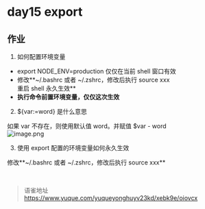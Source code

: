 # day15 export
## 作业

1. 如何配置环境变量

- export NODE_ENV=production 仅仅在当前 shell 窗口有效
- 修改**~/.bashrc 或者 ~/.zshrc，修改后执行 source xxx  
  重启 shell 永久生效**
- **执行命令前置环境变量，仅仅这次生效**

2. ${var:=word} 是什么意思

如果 var 不存在，则使用默认值 word。并赋值 $var - word  
![image.png](https://cdn.nlark.com/yuque/0/2022/png/1572912/1658632855688-c21a912f-9336-4958-b30b-ceef518f34fe.png#clientId=ufc95c67c-0423-4&from=paste&height=34&id=u8e90ab17&name=image.png&originHeight=67&originWidth=302&originalType=binary&ratio=1&rotation=0&showTitle=false&size=8108&status=done&style=none&taskId=uddfb16db-3a76-4623-887a-0ab6eda592a&title=&width=151)

3. 使用 export 配置的环境变量如何永久生效

修改**~/.bashrc 或者 ~/.zshrc，修改后执行 source xxx**

<br>
  
> 语雀地址 https://www.yuque.com/yuqueyonghuyv23kd/xebk9e/oiovcx